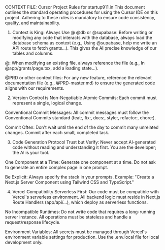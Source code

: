 CONTEXT FILE: Cursor Project Rules for startup911.in
This document outlines the standard operating procedures for using the Cursor IDE on this project. Adhering to these rules is mandatory to ensure code consistency, quality, and maintainability.

1. Context is King: Always Use @
@db or @supabase: Before writing or modifying any code that interacts with the database, always load the database schema as context (e.g., Using @supabase, help me write an API route to fetch grants...). This gives the AI precise knowledge of our tables and columns.

@<filename>: When modifying an existing file, always reference the file (e.g., In @app/grants/page.tsx, add a loading state...).

@PRD or other context files: For any new feature, reference the relevant documentation file (e.g., @PRD-master.md) to ensure the generated code aligns with our requirements.

2. Version Control is Non-Negotiable
Atomic Commits: Each commit must represent a single, logical change.

Conventional Commit Messages: All commit messages must follow the Conventional Commits standard (feat:, fix:, docs:, style:, refactor:, chore:).

Commit Often: Don't wait until the end of the day to commit many unrelated changes. Commit after each small, completed task.

3. Code Generation Protocol
Trust but Verify: Never accept AI-generated code without reading and understanding it first. You are the developer; the AI is your tool.

One Component at a Time: Generate one component at a time. Do not ask to generate an entire complex page in one prompt.

Be Explicit: Always specify the stack in your prompts. Example: "Create a Next.js Server Component using Tailwind CSS and TypeScript."

4. Vercel Compatibility
Serverless First: Our code must be compatible with Vercel's serverless environment. All backend logic must reside in Next.js Route Handlers (app/api/...), which deploy as serverless functions.

No Incompatible Runtimes: Do not write code that requires a long-running server instance. All operations must be stateless and handle a request/response lifecycle.

Environment Variables: All secrets must be managed through Vercel's environment variable settings for production. Use the .env.local file for local development only.